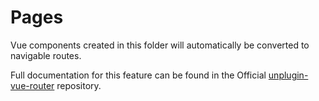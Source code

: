 # Pages

Vue components created in this folder will automatically be converted to navigable routes.

Full documentation for this feature can be found in the Official [unplugin-vue-router](https://github.com/posva/unplugin-vue-router) repository.
